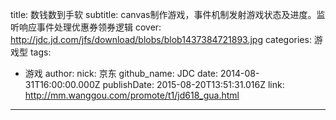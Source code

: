 title: 数钱数到手软
subtitle: canvas制作游戏，事件机制发射游戏状态及进度。监听响应事件处理优惠券领券逻辑
cover: http://jdc.jd.com/jfs/download/blobs/blob1437384721893.jpg
categories: 游戏型
tags:
  - 游戏
author:
  nick: 京东
  github_name: JDC
date: 2014-08-31T16:00:00.000Z
publishDate: 2015-08-20T13:51:31.016Z
link: http://mm.wanggou.com/promote/t1/jd618_gua.html
---